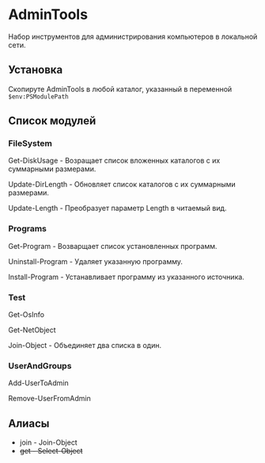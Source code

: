 ﻿AdminTools
==========
Набор инструментов для администрирования компьютеров в локальной сети.

Установка
---------
Скопируте AdminTools в любой каталог, указанный в переменной `$env:PSModulePath`

Список модулей
--------------

### FileSystem

Get-DiskUsage - Возращает список вложенных каталогов с их суммарными размерами.

Update-DirLength - Обновляет список каталогов с их суммарными размерами.

Update-Length - Преобразует параметр Length в читаемый вид. 

### Programs

Get-Program - Возварщает список установленных программ.

Uninstall-Program - Удаляет указанную программу.

Install-Program - Устанавливает программу из указанного источника.

### Test

Get-OsInfo

Get-NetObject

Join-Object - Объединяет два списка в один.

### UserAndGroups

Add-UserToAdmin

Remove-UserFromAdmin

Алиасы
------
*   join - Join-Object
*   <strike> get - Select-Object </strike>
